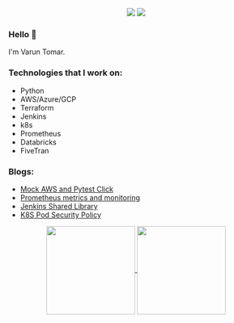 <p align="center">
    <a href="https://stackoverflow.com/users/6679867/tomarv2" alt="Stack Exchange reputation">
        <img src="https://img.shields.io/stackexchange/stackoverflow/r/6679867"></a>
    <a href="https://twitter.com/intent/follow?screen_name=tomar_v2" alt="follow on Twitter">
        <img src="https://img.shields.io/twitter/follow/tomar_v2?style=social&logo=twitter"></a>
</p>

### Hello 👋

I'm Varun Tomar.


### Technologies that I work on:

* Python
* AWS/Azure/GCP
* Terraform
* Jenkins
* k8s
* Prometheus
* Databricks
* FiveTran

### Blogs:

- [Mock AWS and Pytest Click](https://medium.com/analytics-vidhya/mock-aws-pytest-click-51a2a7b41123)
- [Prometheus metrics and monitoring](https://tomarv2.medium.com/prometheus-metrics-monitoring-8d0bd17f7b80)
- [Jenkins Shared Library](https://tomarv2.medium.com/jenkins-shared-libraries-ab64f7acac68)
- [K8S Pod Security Policy](https://tomarv2.medium.com/k8s-pod-security-policies-abff76d8075d)

<p align=center>
  <a href="https://github-readme-stats.vercel.app/api?username=tomarv2" title="Go to Source">
    <img height=175 align="center" src="https://github-readme-stats.vercel.app/api?username=tomarv2&show_icons=true&theme=gotham">
  </a>
  <a href="https://github-readme-stats.vercel.app/api/top-langs/?username=tomarv2">
  <img height=175 align="center" src="https://github-readme-stats.vercel.app/api/top-langs/?username=tomarv2&hide=c%23,powershell,java&title_color=2aa889&text_color=99d1ce&icon_color=2bbc8a&bg_color=0c1014&langs_count=8&layout=compact" />
  </a>
</p>
